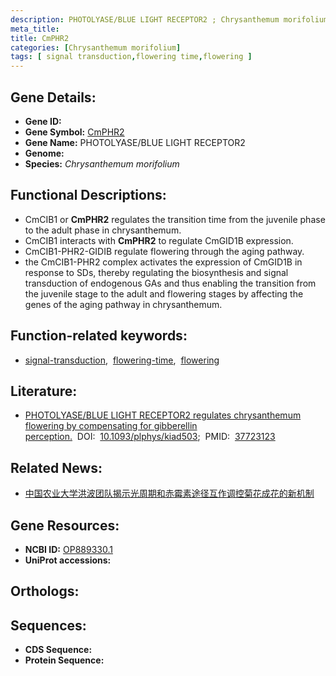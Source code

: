 ```yaml
---
description: PHOTOLYASE/BLUE LIGHT RECEPTOR2 ; Chrysanthemum morifolium
meta_title:
title: CmPHR2
categories: [Chrysanthemum morifolium]
tags: [ signal transduction,flowering time,flowering ]
---
```


## Gene Details:
- **Gene ID:** []()
- **Gene Symbol:** <u>CmPHR2</u>
- **Gene Name:** PHOTOLYASE/BLUE LIGHT RECEPTOR2
- **Genome:** 
- **Species:** *Chrysanthemum morifolium*

## Functional Descriptions:
   - CmCIB1 or **CmPHR2** regulates the transition time from the juvenile phase to the adult phase in chrysanthemum.
   - CmCIB1 interacts with **CmPHR2** to regulate CmGID1B expression.
   - CmCIB1-PHR2-GIDIB regulate flowering through the aging pathway.
   - the CmCIB1-PHR2 complex activates the expression of CmGID1B in response to SDs, thereby regulating the biosynthesis and signal transduction of endogenous GAs and thus enabling the transition from the juvenile stage to the adult and flowering stages by affecting the genes of the aging pathway in chrysanthemum.

## Function-related keywords:
   - [signal-transduction](/tags/signal-transduction/),&nbsp;&nbsp;[flowering-time](/tags/flowering-time/),&nbsp;&nbsp;[flowering](/tags/flowering/)

## Literature:
   - [PHOTOLYASE/BLUE LIGHT RECEPTOR2 regulates chrysanthemum flowering by compensating for gibberellin perception.](https://www.doi.org/10.1093/plphys/kiad503)&nbsp;&nbsp;DOI:&nbsp;&nbsp;[10.1093/plphys/kiad503](https://www.doi.org/10.1093/plphys/kiad503);&nbsp;&nbsp;PMID:&nbsp;&nbsp;[37723123](https://pubmed.ncbi.nlm.nih.gov/37723123/)

## Related News:
   - [中国农业大学洪波团队揭示光周期和赤霉素途径互作调控菊花成花的新机制](https://mp.weixin.qq.com/s?__biz=MzU3ODY3MDM0NA==&mid=2247530779&idx=2&sn=6f94276147f71a69bf846f3907064125&chksm=53bab46f3f0fa78ce5fcb63e96fbf1a4f0b30ce2b7e90da789fd3208a130badd3285271305b1&scene=27#wechat_redirect)

## Gene Resources:
- **NCBI ID:**  [OP889330.1](https://www.ncbi.nlm.nih.gov/search/all/?term=OP889330.1)
- **UniProt accessions:**  [](https://www.uniprot.org/uniprotkb//entry)

## Orthologs:

## Sequences:
- **CDS Sequence:**
- **Protein Sequence:**

